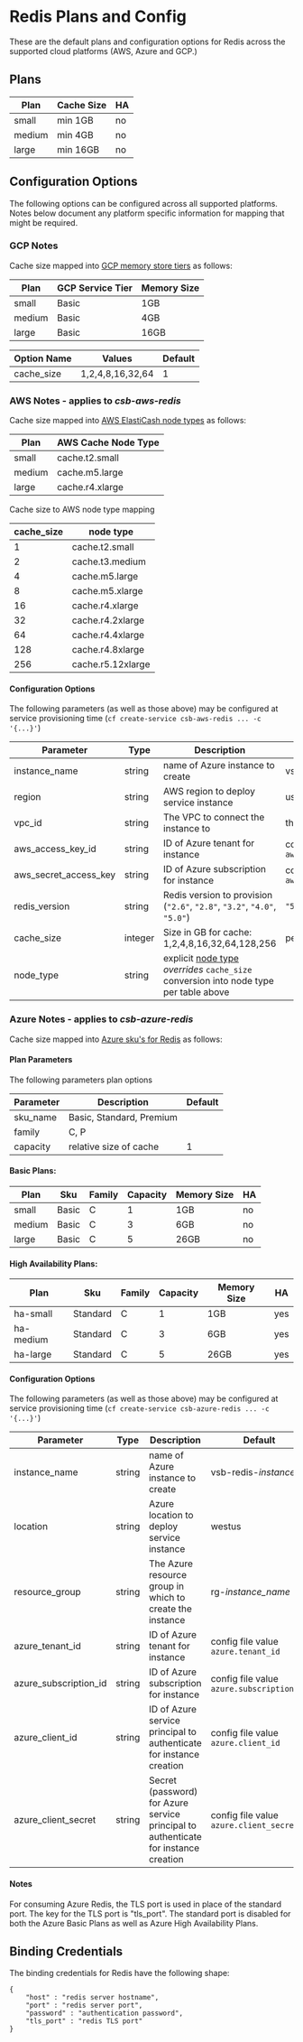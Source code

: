 # Redis Plans and Config
These are the default plans and configuration options for Redis across the supported cloud platforms (AWS, Azure and GCP.)

## Plans

| Plan | Cache Size | HA | 
|------|------------|----|
| small | min 1GB | no |
| medium | min 4GB | no |
| large | min 16GB | no |

## Configuration Options

The following options can be configured across all supported platforms. Notes below document any platform specific information for mapping that might be required.

### GCP Notes
Cache size mapped into [GCP memory store tiers](https://cloud.google.com/memorystore/pricing) as follows:

| Plan | GCP Service Tier | Memory Size |
|------|------------------| ------------|
| small | Basic           | 1GB |
| medium | Basic          | 4GB |
| large | Basic           | 16GB |

| Option Name | Values | Default |
|-------------|--------|---------|
| cache_size  | 1,2,4,8,16,32,64 | 1    |

### AWS Notes - applies to *csb-aws-redis*

Cache size mapped into [AWS ElastiCash node types](https://aws.amazon.com/elasticache/pricing/) as follows:

| Plan | AWS Cache Node Type |
|------|---------------------|
| small | cache.t2.small |
| medium | cache.m5.large |
| large | cache.r4.xlarge |

Cache size to AWS node type mapping

| cache_size | node type |
|------------|-----------|
| 1   |cache.t2.small |
| 2   |cache.t3.medium |
| 4   |cache.m5.large |
| 8   |cache.m5.xlarge |
| 16  |cache.r4.xlarge |
| 32  |cache.r4.2xlarge |
| 64  |cache.r4.4xlarge |
| 128 |cache.r4.8xlarge |
| 256 |cache.r5.12xlarge |

#### Configuration Options

The following parameters (as well as those above) may be configured at service provisioning time (`cf create-service csb-aws-redis ... -c '{...}'`)

| Parameter | Type | Description | Default |
|-----------|------|------|---------|
| instance_name | string | name of Azure instance to create | vsb-redis-*instance_id* |
| region  | string | AWS region to deploy service instance | us-west-2 |
| vpc_id | string | The VPC to connect the instance to | the default vpc |
| aws_access_key_id | string | ID of Azure tenant for instance | config file value `aws.access_key_id` |
| aws_secret_access_key | string | ID of Azure subscription for instance | config file value `aws.secret_access_key` |
| redis_version | string | Redis version to provision (`"2.6"`, `"2.8"`, `"3.2"`, `"4.0"`, `"5.0"`) | `"5.0"`|
| cache_size | integer | Size in GB for cache: 1,2,4,8,16,32,64,128,256 | per plan |
| node_type | string | explicit [node type](https://aws.amazon.com/elasticache/pricing/) *overrides* `cache_size` conversion into node type per table above | | 

### Azure Notes - applies to *csb-azure-redis*

Cache size mapped into [Azure sku's for Redis](https://azure.microsoft.com/en-us/pricing/details/cache/) as follows:

#### Plan Parameters

The following parameters plan options

| Parameter | Description | Default |
|-----------|-------------|---------|
| sku_name | Basic, Standard, Premium | |
| family | C, P | |
| capacity | relative size of cache | 1 |

#### Basic Plans:
| Plan | Sku | Family | Capacity | Memory Size | HA | 
|------|--------|-----|------------| ------------| ---- |
| small | Basic | C | 1 | 1GB | no |
| medium | Basic | C | 3 | 6GB | no |
| large | Basic | C | 5 | 26GB | no |

#### High Availability Plans:

| Plan | Sku | Family | Capacity | Memory Size | HA | 
|------|--------|-----|------------| ------------| ---- |
| ha-small | Standard | C | 1 | 1GB | yes |
| ha-medium | Standard | C | 3 | 6GB | yes |
| ha-large | Standard | C | 5 | 26GB | yes |


#### Configuration Options

The following parameters (as well as those above) may be configured at service provisioning time (`cf create-service csb-azure-redis ... -c '{...}'`)

| Parameter | Type | Description | Default |
|-----------|------|------|---------|
| instance_name | string | name of Azure instance to create | vsb-redis-*instance_id* |
| location  | string | Azure location to deploy service instance | westus |
| resource_group | string | The Azure resource group in which to create the instance | rg-*instance_name* |
| azure_tenant_id | string | ID of Azure tenant for instance | config file value `azure.tenant_id` |
| azure_subscription_id | string | ID of Azure subscription for instance | config file value `azure.subscription_id` |
| azure_client_id | string | ID of Azure service principal to authenticate for instance creation | config file value `azure.client_id` |
| azure_client_secret | string | Secret (password) for Azure service principal to authenticate for instance creation | config file value `azure.client_secret` |

#### Notes
For consuming Azure Redis, the TLS port is used in place of the standard port.  The key for the TLS port is "tls_port".  The standard port is disabled for both the Azure Basic Plans as well as Azure High Availability Plans.

## Binding Credentials

The binding credentials for Redis have the following shape:

```
{
    "host" : "redis server hostname",
    "port" : "redis server port",
    "password" : "authentication password",
    "tls_port" : "redis TLS port"
}
```
